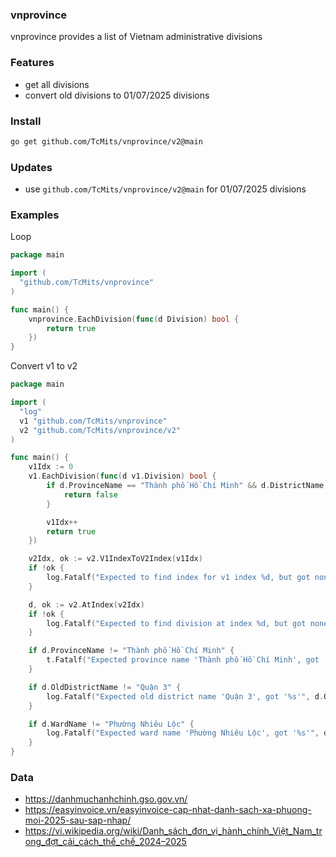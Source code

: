 ### vnprovince

vnprovince provides a list of Vietnam administrative divisions

### Features

- get all divisions
- convert old divisions to 01/07/2025 divisions

### Install

```sh
go get github.com/TcMits/vnprovince/v2@main
```

### Updates

- use `github.com/TcMits/vnprovince/v2@main` for 01/07/2025 divisions


### Examples

Loop

```go
package main

import (
  "github.com/TcMits/vnprovince"
)

func main() {
	vnprovince.EachDivision(func(d Division) bool {
		return true
	})
}
```

Convert v1 to v2

```go
package main

import (
  "log"
  v1 "github.com/TcMits/vnprovince"
  v2 "github.com/TcMits/vnprovince/v2"
)

func main() {
	v1Idx := 0
	v1.EachDivision(func(d v1.Division) bool {
		if d.ProvinceName == "Thành phố Hồ Chí Minh" && d.DistrictName == "Quận 3" && d.WardName == "Phường 14" {
			return false
		}

		v1Idx++
		return true
	})

	v2Idx, ok := v2.V1IndexToV2Index(v1Idx)
	if !ok {
		log.Fatalf("Expected to find index for v1 index %d, but got none", v1Idx)
	}

	d, ok := v2.AtIndex(v2Idx)
	if !ok {
		log.Fatalf("Expected to find division at index %d, but got none", v2Idx)
	}

	if d.ProvinceName != "Thành phố Hồ Chí Minh" {
		t.Fatalf("Expected province name 'Thành phố Hồ Chí Minh', got '%s'", d.ProvinceName)
	}

	if d.OldDistrictName != "Quận 3" {
		log.Fatalf("Expected old district name 'Quận 3', got '%s'", d.OldDistrictName)
	}

	if d.WardName != "Phường Nhiêu Lộc" {
		log.Fatalf("Expected ward name 'Phường Nhiêu Lộc', got '%s'", d.WardName)
	}
}
```


### Data

- https://danhmuchanhchinh.gso.gov.vn/
- https://easyinvoice.vn/easyinvoice-cap-nhat-danh-sach-xa-phuong-moi-2025-sau-sap-nhap/
- https://vi.wikipedia.org/wiki/Danh_sách_đơn_vị_hành_chính_Việt_Nam_trong_đợt_cải_cách_thể_chế_2024–2025
